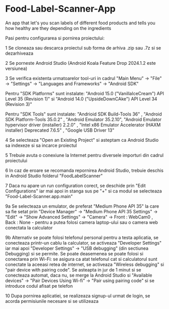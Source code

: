 # Food-Label-Scanner-App
An app that let's you scan labels of different food products and tells you how healthy are they depending on the ingredients

Pasi pentru configurarea si pornirea proiectului:

1  Se cloneaza sau descarca proiectul sub forma de arhiva .zip sau .7z si se dezarhiveaza

2  Se porneste Android Studio (Android Koala Feature Drop 2024.1.2 este versiunea)

3  Se verifica existenta urmatoarelor tool-uri in cadrul "Main Menu" -> "File" -> "Settings" -> "Languages and Frameworks" -> "Android SDK"

Pentru "SDK Platforms" sunt instalate: "Android 15.0 ("VanillaIceCream") API Level 35 (Revision 1)" si "Android 14.0 ("UpsideDownCAke") API Level 34 (Revision 3)"

Pentru "SDK Tools" sunt instalate: "Andrioid SDK Build-Tools 36" , "Android SDK Platform-Tools 35.0.2" , "Android Emulator 35.2.10", "Android Emulator hypervisor driver (installer) 2.2.0" , "Intel x86 Emulator Accelerator (HAXM installer) Deprecated 7.6.5" , "Google USB Driver 13"    

4  Se selecteaza "Open an Existing Project" si asteptam ca Android Studio sa indexeze si sa incarce proiectul

5  Trebuie avuta o conexiune la Internet pentru diversele importuri din cadrul proiectului

6  In caz de eroare se recomanda repornirea Android Studio, trebuie deschis in Android Studio folderul "FoodLabelScanner"

7  Daca nu apare un run configuration corect, se deschide prin "Edit Configurations" iar mai apoi in stanga sus pe "+" si ca modul se selecteaza "Food-Label-Scanner.app.main"

9a  Se selecteaza un emulator, de preferat "Medium Phone API 35" la care sa fie setat prin "Device Manager" -> "Medium Phone API 35 Settings" -> "Edit" -> "Show Advanced Settings" -> "Camera" -> Front : WebCam0 , Back : None - pentru a putea folosi camera laptop-ului sau o camera web conectata la calculator

9b Alternativ se poate folosi telefonul personal pentru a testa aplicatia, se conecteaza printr-un cablu la calculator, se activeaza "Developer Settings" iar mai apoi "Developer Settings" -> "USB debugging" (din sectiunea Debugging) si se permite. Se poate deasemenea se poate folosi si conectarea prin Wi-Fi: se asigura ca atat telefonul cat si calculatorul sunt conectate la aceeasi retea de internet, se activeaza "Wireless debugging" si "pair device with pairing code". Se asteapta in jur de 1 minut si se conecteaza automat, daca nu, se merge la Android Studio si "Available devices" -> "Pair Devices Using Wi-fi" -> "Pair using pairing code" si se introduce codul afisat pe telefon

10 Dupa pornirea aplicatiei, se realizeaza signup-ul urmat de login, se acorda permisiunile necesare si se utilizeaza

       
